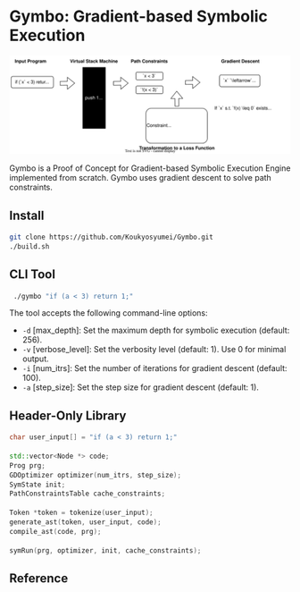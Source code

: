 # Gymbo: Gradient-based Symbolic Execution 

<img src="img/gymbo.drawio.svg">

Gymbo is a Proof of Concept for Gradient-based Symbolic Execution Engine implemented from scratch. Gymbo uses gradient descent to solve path constraints. 

## Install

```bash
git clone https://github.com/Koukyosyumei/Gymbo.git
./build.sh
```

## CLI Tool

```bash
 ./gymbo "if (a < 3) return 1;"
```

The tool accepts the following command-line options:

- `-d` [max\_depth]: Set the maximum depth for symbolic execution (default: 256).
- `-v` [verbose\_level]: Set the verbosity level (default: 1). Use 0 for minimal output.
- `-i` [num\_itrs]: Set the number of iterations for gradient descent (default: 100).
- `-a` [step\_size]: Set the step size for gradient descent (default: 1).

## Header-Only Library

```cpp
char user_input[] = "if (a < 3) return 1;"

std::vector<Node *> code;
Prog prg;
GDOptimizer optimizer(num_itrs, step_size);
SymState init;
PathConstraintsTable cache_constraints;

Token *token = tokenize(user_input);
generate_ast(token, user_input, code);
compile_ast(code, prg);

symRun(prg, optimizer, init, cache_constraints);
```

## Reference


